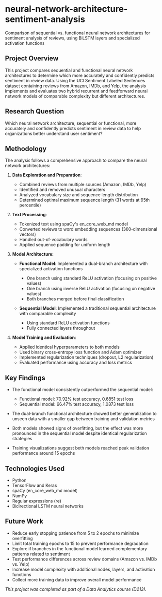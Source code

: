 # neural-network-architecture-sentiment-analysis
Comparison of sequential vs. functional neural network architectures for sentiment analysis of reviews, using BiLSTM layers and specialized activation functions

## Project Overview
This project compares sequential and functional neural network architectures to determine which more accurately and confidently predicts sentiment in review data. Using the UCI Sentiment Labeled Sentences dataset containing reviews from Amazon, IMDb, and Yelp, the analysis implements and evaluates two hybrid recurrent and feedforward neural network models of comparable complexity but different architectures.

## Research Question
Which neural network architecture, sequential or functional, more accurately and confidently predicts sentiment in review data to help organizations better understand user sentiment?

## Methodology
The analysis follows a comprehensive approach to compare the neural network architectures:

1. **Data Exploration and Preparation**:
   - Combined reviews from multiple sources (Amazon, IMDb, Yelp)
   - Identified and removed unusual characters
   - Analyzed vocabulary size and sequence length distribution
   - Determined optimal maximum sequence length (31 words at 95th percentile)

2. **Text Processing**:
   - Tokenized text using spaCy's en_core_web_md model
   - Converted reviews to word embedding sequences (300-dimensional vectors)
   - Handled out-of-vocabulary words
   - Applied sequence padding for uniform length

3. **Model Architecture**:
   - **Functional Model**: Implemented a dual-branch architecture with specialized activation functions
     - One branch using standard ReLU activation (focusing on positive values)
     - One branch using inverse ReLU activation (focusing on negative values)
     - Both branches merged before final classification
   
   - **Sequential Model**: Implemented a traditional sequential architecture with comparable complexity
     - Using standard ReLU activation functions
     - Fully connected layers throughout

4. **Model Training and Evaluation**:
   - Applied identical hyperparameters to both models
   - Used binary cross-entropy loss function and Adam optimizer
   - Implemented regularization techniques (dropout, L2 regularization)
   - Evaluated performance using accuracy and loss metrics

## Key Findings
- The functional model consistently outperformed the sequential model:
  - Functional model: 70.92% test accuracy, 0.6851 test loss
  - Sequential model: 66.47% test accuracy, 1.0873 test loss
  
- The dual-branch functional architecture showed better generalization to unseen data with a smaller gap between training and validation metrics

- Both models showed signs of overfitting, but the effect was more pronounced in the sequential model despite identical regularization strategies

- Training visualizations suggest both models reached peak validation performance around 15 epochs

## Technologies Used
- Python
- TensorFlow and Keras
- spaCy (en_core_web_md model)
- NumPy
- Regular expressions (re)
- Bidirectional LSTM neural networks

## Future Work
- Reduce early stopping patience from 5 to 2 epochs to minimize overfitting
- Limit total training epochs to 15 to prevent performance degradation
- Explore if branches in the functional model learned complementary patterns related to sentiment
- Test performance differences across review domains (Amazon vs. IMDb vs. Yelp)
- Increase model complexity with additional nodes, layers, and activation functions
- Collect more training data to improve overall model performance

*This project was completed as part of a Data Analytics course (D213).*
